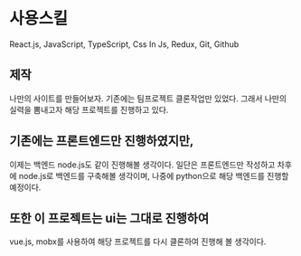 # 사용스킬

React.js,
JavaScript,
TypeScript,
Css In Js,
Redux,
Git,
Github

## 제작
나만의 사이트를 만들어보자.
기존에는 팀프로젝트 클론작업만 있었다. 그래서 나만의 실력을 뽐내고자
해당 프로젝트를 진행하고 있다.

## 기존에는 프론트엔드만 진행하였지만,
이제는 백엔드 node.js도 같이 진행해볼 생각이다.
일단은 프론트엔드만 작성하고 차후에 node.js로 백엔드를 구축해볼 생각이며,
나중에 python으로 해당 백엔드를 진행할 예정이다.

## 또한 이 프로젝트는 ui는 그대로 진행하여
vue.js,
mobx를 사용하여 해당 프로젝트를 다시 클론하여 진행해 볼 생각이다.
